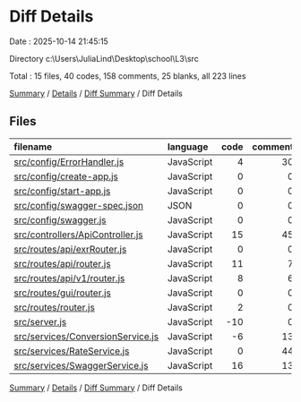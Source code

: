 # Diff Details

Date : 2025-10-14 21:45:15

Directory c:\\Users\\JuliaLind\\Desktop\\school\\L3\\src

Total : 15 files,  40 codes, 158 comments, 25 blanks, all 223 lines

[Summary](results.md) / [Details](details.md) / [Diff Summary](diff.md) / Diff Details

## Files
| filename | language | code | comment | blank | total |
| :--- | :--- | ---: | ---: | ---: | ---: |
| [src/config/ErrorHandler.js](/src/config/ErrorHandler.js) | JavaScript | 4 | 30 | 2 | 36 |
| [src/config/create-app.js](/src/config/create-app.js) | JavaScript | 0 | 0 | 1 | 1 |
| [src/config/start-app.js](/src/config/start-app.js) | JavaScript | 0 | 0 | 1 | 1 |
| [src/config/swagger-spec.json](/src/config/swagger-spec.json) | JSON | 0 | 0 | 1 | 1 |
| [src/config/swagger.js](/src/config/swagger.js) | JavaScript | 0 | 0 | 1 | 1 |
| [src/controllers/ApiController.js](/src/controllers/ApiController.js) | JavaScript | 15 | 45 | 0 | 60 |
| [src/routes/api/exrRouter.js](/src/routes/api/exrRouter.js) | JavaScript | 0 | 0 | -1 | -1 |
| [src/routes/api/router.js](/src/routes/api/router.js) | JavaScript | 11 | 7 | 10 | 28 |
| [src/routes/api/v1/router.js](/src/routes/api/v1/router.js) | JavaScript | 8 | 6 | 8 | 22 |
| [src/routes/gui/router.js](/src/routes/gui/router.js) | JavaScript | 0 | 0 | 1 | 1 |
| [src/routes/router.js](/src/routes/router.js) | JavaScript | 2 | 0 | 2 | 4 |
| [src/server.js](/src/server.js) | JavaScript | -10 | 0 | -2 | -12 |
| [src/services/ConversionService.js](/src/services/ConversionService.js) | JavaScript | -6 | 13 | -5 | 2 |
| [src/services/RateService.js](/src/services/RateService.js) | JavaScript | 0 | 44 | 1 | 45 |
| [src/services/SwaggerService.js](/src/services/SwaggerService.js) | JavaScript | 16 | 13 | 5 | 34 |

[Summary](results.md) / [Details](details.md) / [Diff Summary](diff.md) / Diff Details